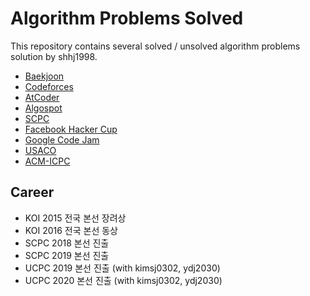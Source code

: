# Algorithm Problems Solved

This repository contains several solved / unsolved algorithm problems solution by shhj1998.

- [Baekjoon](https://www.acmicpc.net/)
- [Codeforces](https://codeforces.com/)
- [AtCoder](https://atcoder.jp/)
- [Algospot](https://algospot.com/)
- [SCPC](https://www.codeground.org/main.do)
- [Facebook Hacker Cup](https://www.facebook.com/hackercup/contest)
- [Google Code Jam](https://codingcompetitions.withgoogle.com/codejam)
- [USACO](http://www.usaco.org/)
- [ACM-ICPC](https://icpc.baylor.edu/)

## Career
- KOI 2015 전국 본선 장려상
- KOI 2016 전국 본선 동상
- SCPC 2018 본선 진출
- SCPC 2019 본선 진출
- UCPC 2019 본선 진출 (with kimsj0302, ydj2030)
- UCPC 2020 본선 진출 (with kimsj0302, ydj2030)
